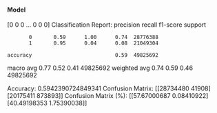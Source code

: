 #### Model
[0 0 0 ... 0 0 0]
Classification Report:
              precision    recall  f1-score   support

           0       0.59      1.00      0.74  28776388
           1       0.95      0.04      0.08  21049304

    accuracy                           0.59  49825692
   macro avg       0.77      0.52      0.41  49825692
weighted avg       0.74      0.59      0.46  49825692

Accuracy: 0.5942390724849341
Confusion Matrix:
[[28734480    41908]
 [20175411   873893]]
Confusion Matrix (%):
[[57.67000687  0.08410922]
 [40.49198353  1.75390038]]
